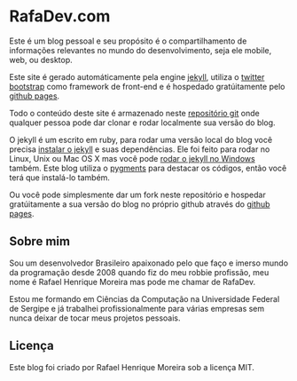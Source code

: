 # RafaDev.com

Este é um blog pessoal e seu propósito é o compartilhamento de informações relevantes no mundo do desenvolvimento, seja ele mobile, web, ou desktop.

Este site é gerado automáticamente pela engine [jekyll][], utiliza o [twitter bootstrap][] como framework de front-end e é hospedado gratúitamente pelo [github pages][].

Todo o conteúdo deste site é armazenado neste [repositório git][] onde qualquer pessoa pode dar clonar e rodar localmente sua versão do blog.

O jekyll é um escrito em ruby, para rodar uma versão local do blog você precisa [instalar o jekyll][] e suas dependências. Ele foi feito para rodar no Linux, Unix ou Mac OS X mas você pode [rodar o jekyll no Windows][] também. Este blog utiliza o [pygments][] para destacar os códigos, então você terá que instalá-lo também.

Ou você pode simplesmente dar um fork neste repositório e hospedar gratúitamente a sua versão do blog no próprio github através do [github pages][].

## Sobre mim

Sou um desenvolvedor Brasileiro apaixonado pelo que faço e imerso mundo da programação desde 2008 quando fiz do meu robbie profissão, meu nome é Rafael Henrique Moreira mas pode me chamar de RafaDev.

Estou me formando em Ciências da Computação na Universidade Federal de Sergipe e já trabalhei profissionalmente para várias empresas sem nunca deixar de tocar meus projetos pessoais.

## Licença

Este blog foi criado por Rafael Henrique Moreira sob a licença MIT.

[jekyll]: http://jekyllrb.com/
[twitter bootstrap]: http://twitter.github.io/bootstrap
[github pages]: http://pages.github.com/
[repositório git]: http://github.com/rafadev7/RafaDev.com
[instalar o jekyll]: http://jekyllrb.com/docs/installation/
[rodar o jekyll no Windows]: http://www.madhur.co.in/blog/2011/09/01/runningjekyllwindows.html
[pygments]: http://pygments.org/



